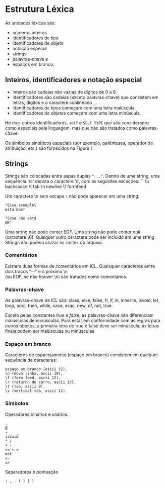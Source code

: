# Estrutura Léxica

As unidades léxicas são:
- números inteiros
- identificadores de tipo
- identificadores de objeto
- notação especial
- strings
- palavras-chave e 
- espaços em branco.

## Inteiros, identificadores e notação especial

- Inteiros são cadeias não vazias de dígitos de 0 a 9.
- Identificadores são cadeias (exceto palavras-chave) que consistem em letras, dígitos e o caractere sublinhado ```_```.
- Identificadores _de tipos_ começam com uma letra maiúscula.
- Identificadores _de objetos_ começam com uma letra minúscula.

Há dois outros identificadores, ```self``` e ```SELF TYPE``` que são considerados como especiais pela linguagem, mas que não são tratados como palavras-chave. 

Os símbolos sintáticos especiais (por exemplo, parênteses, operador de atribuição, etc.) são fornecidos na Figura 1.

## Strings

Strings são colocadas entre aspas duplas ```"..."```.
Dentro de uma string, uma sequência ‘\c’ denota o caractere ‘c’, com as seguintes exceções:```
\b backspace 
\t tab
\n newline 
\f formfeed

Um caractere \n sem escape ```\``` não pode aparecer em uma string:
```
"Esse exemplo\
está bom"
```
```
"Esse não está
OK"
```

Uma string não pode conter EOF.
Uma string não pode conter _null_ (caractere \0).
Qualquer outro caractere pode ser incluído em uma string. 
Strings não podem cruzar os limites do arquivo.

###  Comentários

Existem duas formas de comentários em ICL. 
Quaisquer caracteres entre dois traços “--” e o próximo \n  
(ou EOF, se não houver \n) são tratados como comentários. 

### Palavras-chave

As palavras-chave de ICL são: 
class, else, false, fi, if, in, inherits, isvoid, let, loop, 
pool, then, while, case, esac, new, of, not, true. 

Exceto pelas constantes *true* e *false*, 
as palavras-chave não diferenciam maiúsculas de minúsculas. 
Para estar em conformidade com as regras para outros objetos, 
a primeira letra de true e false deve ser minúscula; 
as letras finais podem ser maiúsculas ou minúsculas.

### Espaço em branco

Caracteres de espacejamento (espaço em branco) 
consistem em qualquer sequência de caracteres: 
```
espaço em branco (ascii 32), 
\n (nova linha, ascii 10), 
\f (form feed, ascii 12), 
\r (retorno de carro, ascii 13), 
\t (tab, ascii 9), 
\v (vertical tab, ascii 11).
```

### Símbolos

Operadores binários e unários.

```
.
@
~ 
isvoid 
* / 
+ -
<= < = 
not
<-
=>
```

Separadores e pontuação
```
; , . ( ) { } 
``` 

